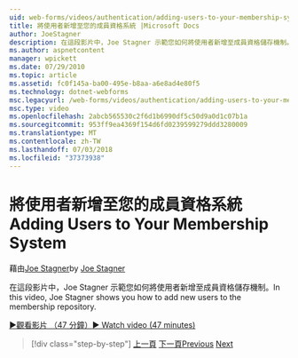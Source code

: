 ```yaml
---
uid: web-forms/videos/authentication/adding-users-to-your-membership-system
title: 將使用者新增至您的成員資格系統 |Microsoft Docs
author: JoeStagner
description: 在這段影片中，Joe Stagner 示範您如何將使用者新增至成員資格儲存機制。
ms.author: aspnetcontent
manager: wpickett
ms.date: 07/29/2010
ms.topic: article
ms.assetid: fc0f145a-ba00-495e-b8aa-a6e8ad4e80f5
ms.technology: dotnet-webforms
msc.legacyurl: /web-forms/videos/authentication/adding-users-to-your-membership-system
msc.type: video
ms.openlocfilehash: 2abcb565530c2f6d1b6990df5c50d9a0d1c07b1a
ms.sourcegitcommit: 953ff9ea4369f154d6fd0239599279ddd3280009
ms.translationtype: MT
ms.contentlocale: zh-TW
ms.lasthandoff: 07/03/2018
ms.locfileid: "37373938"
---
```

<a name="adding-users-to-your-membership-system"></a><span data-ttu-id="ba769-103">將使用者新增至您的成員資格系統</span><span class="sxs-lookup"><span data-stu-id="ba769-103">Adding Users to Your Membership System</span></span>
====================
<span data-ttu-id="ba769-104">藉由[Joe Stagner](https://github.com/JoeStagner)</span><span class="sxs-lookup"><span data-stu-id="ba769-104">by [Joe Stagner](https://github.com/JoeStagner)</span></span>

<span data-ttu-id="ba769-105">在這段影片中，Joe Stagner 示範您如何將使用者新增至成員資格儲存機制。</span><span class="sxs-lookup"><span data-stu-id="ba769-105">In this video, Joe Stagner shows you how to add new users to the membership repository.</span></span>

[<span data-ttu-id="ba769-106">&#9654;觀看影片 （47 分鐘）</span><span class="sxs-lookup"><span data-stu-id="ba769-106">&#9654; Watch video (47 minutes)</span></span>](https://channel9.msdn.com/Blogs/ASP-NET-Site-Videos/adding-users-to-your-membership-system)

> [!div class="step-by-step"]
> <span data-ttu-id="ba769-107">[上一頁](validating-users-with-the-login-control.md)
> [下一頁](logging-users-into-your-membership-system.md)</span><span class="sxs-lookup"><span data-stu-id="ba769-107">[Previous](validating-users-with-the-login-control.md)
[Next](logging-users-into-your-membership-system.md)</span></span>
